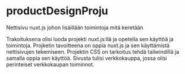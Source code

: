 # productDesignProju
Nettisivu nuxt.js johon lisäillään toimintoja mitä keretään

Trakoituksena olisi luoda projekti nuxt.js:llä ja opetella sen käyttöä ja toimintoja. Projketin tavoitteena on oppia nuxt.js ja sen käyttämistä nettisivujen tekemiseen.
Projektin CSS on tarkoitus tehdä tailwindillä ja samalla oppia sen käyttöä. Sivusta tulisi verkkokauppa, jossa olisi perinteiset verkkokaupan toiminnot.
